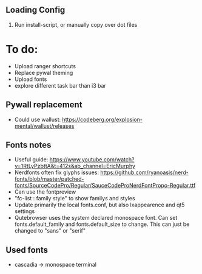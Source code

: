 ## Loading Config
1. Run install-script, or manually copy over dot files


# To do:
* Upload ranger shortcuts
* Replace pywal theming
* Upload fonts
* explore different task bar than i3 bar

## Pywall replacement
* Could use wallust: https://codeberg.org/explosion-mental/wallust/releases

## Fonts notes
* Useful guide: https://www.youtube.com/watch?v=1RtLyPzbttA&t=412s&ab_channel=EricMurphy
* Nerdfonts often fix glyphs issues: https://github.com/ryanoasis/nerd-fonts/blob/master/patched-fonts/SourceCodePro/Regular/SauceCodeProNerdFontPropo-Regular.ttf
* Can use the fontpreview 
* "fc-list : family style" to show familys and styles
* Update primarily the local fonts.conf, but also lxappearence and qt5 settings
* Qutebrowser uses the system declared monospace font. Can set fonts.default_family and fonts.default_size to change. This can just be changed to "sans" or "serif"

## Used fonts
* cascadia -> monospace terminal